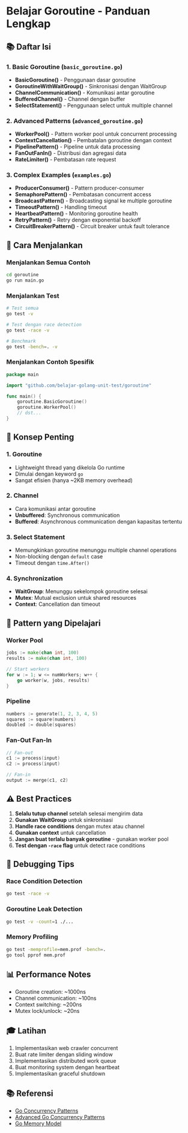 # Belajar Goroutine - Panduan Lengkap

## 📚 Daftar Isi

### 1. Basic Goroutine (`basic_goroutine.go`)
- **BasicGoroutine()** - Penggunaan dasar goroutine
- **GoroutineWithWaitGroup()** - Sinkronisasi dengan WaitGroup
- **ChannelCommunication()** - Komunikasi antar goroutine
- **BufferedChannel()** - Channel dengan buffer
- **SelectStatement()** - Penggunaan select untuk multiple channel

### 2. Advanced Patterns (`advanced_goroutine.go`)
- **WorkerPool()** - Pattern worker pool untuk concurrent processing
- **ContextCancellation()** - Pembatalan goroutine dengan context
- **PipelinePattern()** - Pipeline untuk data processing
- **FanOutFanIn()** - Distribusi dan agregasi data
- **RateLimiter()** - Pembatasan rate request

### 3. Complex Examples (`examples.go`)
- **ProducerConsumer()** - Pattern producer-consumer
- **SemaphorePattern()** - Pembatasan concurrent access
- **BroadcastPattern()** - Broadcasting signal ke multiple goroutine
- **TimeoutPattern()** - Handling timeout
- **HeartbeatPattern()** - Monitoring goroutine health
- **RetryPattern()** - Retry dengan exponential backoff
- **CircuitBreakerPattern()** - Circuit breaker untuk fault tolerance

## 🚀 Cara Menjalankan

### Menjalankan Semua Contoh
```bash
cd goroutine
go run main.go
```

### Menjalankan Test
```bash
# Test semua
go test -v

# Test dengan race detection
go test -race -v

# Benchmark
go test -bench=. -v
```

### Menjalankan Contoh Spesifik
```go
package main

import "github.com/belajar-golang-unit-test/goroutine"

func main() {
    goroutine.BasicGoroutine()
    goroutine.WorkerPool()
    // dst...
}
```

## 📖 Konsep Penting

### 1. Goroutine
- Lightweight thread yang dikelola Go runtime
- Dimulai dengan keyword `go`
- Sangat efisien (hanya ~2KB memory overhead)

### 2. Channel
- Cara komunikasi antar goroutine
- **Unbuffered**: Synchronous communication
- **Buffered**: Asynchronous communication dengan kapasitas tertentu

### 3. Select Statement
- Memungkinkan goroutine menunggu multiple channel operations
- Non-blocking dengan `default` case
- Timeout dengan `time.After()`

### 4. Synchronization
- **WaitGroup**: Menunggu sekelompok goroutine selesai
- **Mutex**: Mutual exclusion untuk shared resources
- **Context**: Cancellation dan timeout

## 🎯 Pattern yang Dipelajari

### Worker Pool
```go
jobs := make(chan int, 100)
results := make(chan int, 100)

// Start workers
for w := 1; w <= numWorkers; w++ {
    go worker(w, jobs, results)
}
```

### Pipeline
```go
numbers := generate(1, 2, 3, 4, 5)
squares := square(numbers)
doubled := double(squares)
```

### Fan-Out Fan-In
```go
// Fan-out
c1 := process(input)
c2 := process(input)

// Fan-in
output := merge(c1, c2)
```

## ⚠️ Best Practices

1. **Selalu tutup channel** setelah selesai mengirim data
2. **Gunakan WaitGroup** untuk sinkronisasi
3. **Handle race conditions** dengan mutex atau channel
4. **Gunakan context** untuk cancellation
5. **Jangan buat terlalu banyak goroutine** - gunakan worker pool
6. **Test dengan `-race` flag** untuk detect race conditions

## 🔧 Debugging Tips

### Race Condition Detection
```bash
go test -race -v
```

### Goroutine Leak Detection
```bash
go test -v -count=1 ./...
```

### Memory Profiling
```bash
go test -memprofile=mem.prof -bench=.
go tool pprof mem.prof
```

## 📊 Performance Notes

- Goroutine creation: ~1000ns
- Channel communication: ~100ns
- Context switching: ~200ns
- Mutex lock/unlock: ~20ns

## 🎓 Latihan

1. Implementasikan web crawler concurrent
2. Buat rate limiter dengan sliding window
3. Implementasikan distributed work queue
4. Buat monitoring system dengan heartbeat
5. Implementasikan graceful shutdown

## 📚 Referensi

- [Go Concurrency Patterns](https://talks.golang.org/2012/concurrency.slide)
- [Advanced Go Concurrency Patterns](https://talks.golang.org/2013/advconc.slide)
- [Go Memory Model](https://golang.org/ref/mem)